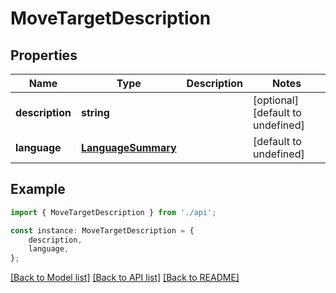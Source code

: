 # MoveTargetDescription


## Properties

Name | Type | Description | Notes
------------ | ------------- | ------------- | -------------
**description** | **string** |  | [optional] [default to undefined]
**language** | [**LanguageSummary**](LanguageSummary.md) |  | [default to undefined]

## Example

```typescript
import { MoveTargetDescription } from './api';

const instance: MoveTargetDescription = {
    description,
    language,
};
```

[[Back to Model list]](../README.md#documentation-for-models) [[Back to API list]](../README.md#documentation-for-api-endpoints) [[Back to README]](../README.md)
